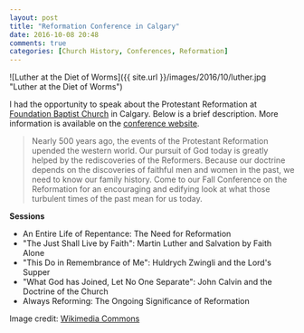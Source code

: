 ```yaml
---
layout: post
title: "Reformation Conference in Calgary"
date: 2016-10-08 20:48
comments: true
categories: [Church History, Conferences, Reformation]
---
```


[luther-credit]: https://commons.wikimedia.org/wiki/File:%D0%9B%D1%8E%D1%82%D0%B5%D1%80_%D0%B2_%D0%92%D0%BE%D1%80%D0%BC%D1%81%D0%B5.jpg

![Luther at the Diet of Worms]({{ site.url }}/images/2016/10/luther.jpg "Luther at the Diet of Worms")  

I had the opportunity to speak about the Protestant Reformation at [Foundation Baptist Church](http://foundationbaptistchurch.com/) in Calgary. Below is a brief description. More information is available on the [conference website](http://blogs.duncanjohnson.ca/calgary-reformation-conference/).

> Nearly 500 years ago, the events of the Protestant Reformation upended the western world. Our pursuit of God today is greatly helped by the rediscoveries of the Reformers. Because our doctrine depends on the discoveries of faithful men and women in the past, we need to know our family history. Come to our Fall Conference on the Reformation for an encouraging and edifying look at what those turbulent times of the past mean for us today. <!-- more -->

**Sessions**

* An Entire Life of Repentance: The Need for Reformation
* "The Just Shall Live by Faith": Martin Luther and Salvation by Faith Alone
* "This Do in Remembrance of Me": Huldrych Zwingli and the Lord's Supper
* "What God has Joined, Let No One Separate": John Calvin and the Doctrine of the Church
* Always Reforming: The Ongoing Significance of Reformation

Image credit: [Wikimedia Commons][luther-credit]